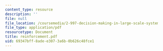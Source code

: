 ```yaml
---
content_type: resource
description: ''
file: null
file_location: /coursemedia/2-997-decision-making-in-large-scale-systems-spring-2004/69347bff8adee3073a6b0b626c48fce1_reinforcement.pdf
file_type: application/pdf
resourcetype: Document
title: reinforcement.pdf
uid: 69347bff-8ade-e307-3a6b-0b626c48fce1
---
```

